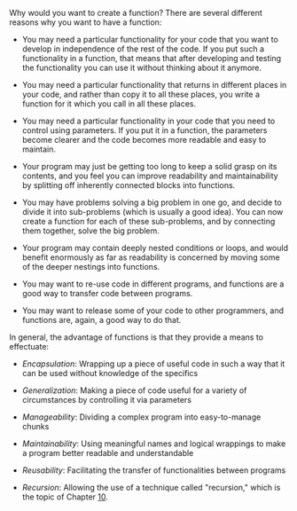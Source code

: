 Why would you want to create a function? There are several different reasons
why you want to have a function:

-   You may need a particular functionality for your code that you want
    to develop in independence of the rest of the code. If you put such
    a functionality in a function, that means that after developing and
    testing the functionality you can use it without thinking about it
    anymore.

-   You may need a particular functionality that returns in different
    places in your code, and rather than copy it to all these places,
    you write a function for it which you call in all these places.

-   You may need a particular functionality in your code that you need
    to control using parameters. If you put it in a function, the
    parameters become clearer and the code becomes more readable and
    easy to maintain.

-   Your program may just be getting too long to keep a solid grasp on
    its contents, and you feel you can improve readability and
    maintainability by splitting off inherently connected blocks into
    functions.

-   You may have problems solving a big problem in one go, and decide to
    divide it into sub-problems (which is usually a good idea). You can
    now create a function for each of these sub-problems, and by
    connecting them together, solve the big problem.

-   Your program may contain deeply nested conditions or loops, and
    would benefit enormously as far as readability is concerned by
    moving some of the deeper nestings into functions.

-   You may want to re-use code in different programs, and functions are
    a good way to transfer code between programs.

-   You may want to release some of your code to other programmers, and
    functions are, again, a good way to do that.

In general, the advantage of functions is that they provide a means to
effectuate:

-   *Encapsulation*: Wrapping up a piece of useful code in such a way
    that it can be used without knowledge of the specifics

-   *Generalization*: Making a piece of code useful for a variety of
    circumstances by controlling it via parameters

-   *Manageability*: Dividing a complex program into easy-to-manage
    chunks

-   *Maintainability*: Using meaningful names and logical wrappings to
    make a program better readable and understandable

-   *Reusability*: Facilitating the transfer of functionalities between
    programs

-   *Recursion*: Allowing the use of a technique called "recursion,"
    which is the topic of Chapter
    <a href="#ch:recursion" data-reference-type="ref" data-reference="ch:recursion">10</a>.
